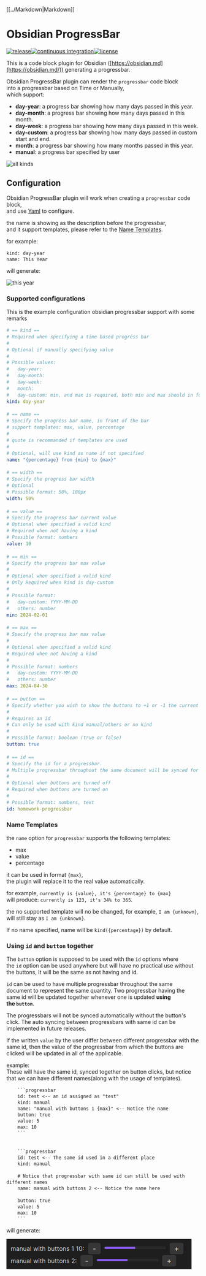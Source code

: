 [[../Markdown|Markdown]]
# Obsidian ProgressBar

[![release](https://img.shields.io/github/v/release/zwpaper/obsidian-progressbar)](https://github.com/zwpaper/obsidian-progressbar/releases/latest)[![continuous integration](https://github.com/zwpaper/obsidian-progressbar/actions/workflows/ci.yml/badge.svg)](https://github.com/zwpaper/obsidian-progressbar/actions/workflows/ci.yml)[![license](https://img.shields.io/badge/License-Apache%202.0-blue.svg)](https://opensource.org/licenses/Apache-2.0)

This is a code block plugin for Obsidian ([https://obsidian.md](https://obsidian.md/)) generating a progressbar.

Obsidian ProgressBar plugin can render the `progressbar` code block  
into a progressbar based on Time or Manually,  
which support:

- **day-year**: a progress bar showing how many days passed in this year.
- **day-month**: a progress bar showing how many days passed in this month.
- **day-week**: a progress bar showing how many days passed in this week.
- **day-custom**: a progress bar showing how many days passed in custom start and end.
- **month**: a progress bar showing how many months passed in this year.
- **manual**: a progress bar specified by user

![all kinds](https://raw.githubusercontent.com/zwpaper/obsidian-progressbar/HEAD/images/all-kinds.jpg)

## Configuration

Obsidian ProgressBar plugin will work when creating a `progressbar` code block,  
and use [Yaml](https://yaml.org/) to configure.

the name is showing as the description before the progressbar,  
and it support templates, please refer to the [Name Templates](app://obsidian.md/index.html#name-templates).

for example:

```progressbar
kind: day-year
name: This Year
```

will generate:

![this year](https://raw.githubusercontent.com/zwpaper/obsidian-progressbar/HEAD/images/this-year.jpg)

### Supported configurations

This is the example configuration obsidian progressbar support with some remarks

```yaml
# == kind ==
# Required when specifying a time based progress bar
#
# Optional if manually specifying value
#
# Possible values:
#   day-year:
#   day-month:
#   day-week:
#   month:
#   day-custom: min, and max is required, both min and max should in format: YYYY-MM-DD
kind: day-year

# == name ==
# Specify the progress bar name, in front of the bar
# support templates: max, value, percentage
#
# quote is recommanded if templates are used
#
# Optional, will use kind as name if not specified
name: "{percentage} from {min} to {max}"

# == width ==
# Specify the progress bar width
# Optional
# Possible format: 50%, 100px
width: 50%

# == value ==
# Specify the progress bar current value
# Optional when specified a valid kind
# Required when not having a kind
# Possible format: numbers
value: 10

# == min ==
# Specify the progress bar max value
#
# Optional when specified a valid kind
# Only Required when kind is day-custom
#
# Possible format:
#   day-custom: YYYY-MM-DD
#   others: number
min: 2024-02-01

# == max ==
# Specify the progress bar max value
#
# Optional when specified a valid kind
# Required when not having a kind
#
# Possible format: numbers
#   day-custom: YYYY-MM-DD
#   others: number
max: 2024-04-30

# == button ==
# Specify whether you wish to show the buttons to +1 or -1 the current value
#
# Requires an id
# Can only be used with kind manual/others or no kind
#
# Possible format: boolean (true or false)
button: true

# == id ==
# Specify the id for a progressbar. 
# Multiple progressbar throughout the same document will be synced for buttons
#
# Optional when buttons are turned off
# Required when buttons are turned on
#
# Possible format: numbers, text
id: homework-progressbar
```

### Name Templates

the `name` option for `progressbar` supports the following templates:

- max
- value
- percentage

it can be used in format `{max}`,  
the plugin will replace it to the real value automatically.

for example, `currently is {value}, it's {percentage} to {max}`  
will produce: `currently is 123, it's 34% to 365`.

the no supported template will no be changed, for example, `I am {unknown}`,  
will still stay as `I am {unknown}`.

If no name specified, name will be `kind({percentage})` by default.

### Using `id` and `button` together

The `button` option is supposed to be used with the `id` options where the `id` option can be used anywhere but will have no practical use without the buttons, It will be the same as not having and id.

`id` can be used to have multiple progressbar throughout the same document to represent the same quantity. Two progressbar having the same id will be updated together whenever one is updated **using the `button`**.

The progressbars will not be synced automatically without the button's click. The auto syncing between progressbars with same id can be implemented in future releases.

If the written `value` by the user differ between different progressbar with the same id, then the value of the progressbar from which the buttons are clicked will be updated in all of the applicable.

example:  
These will have the same id, synced together on button clicks, but notice that we can have different names(along with the usage of templates).

```
    ```progressbar
    id: test <-- an id assigned as "test"
    kind: manual
    name: "manual with buttons 1 {max}" <-- Notice the name
    button: true
    value: 5
    max: 10
    ```


    ```progressbar
    id: test <-- The same id used in a different place
    kind: manual
    
    # Notice that progressbar with same id can still be used with different names
    name: manual with buttons 2 <-- Notice the name here

    button: true
    value: 5
    max: 10
    ```
```

will generate:

![alt text](https://raw.githubusercontent.com/zwpaper/obsidian-progressbar/HEAD/images/Manual%20with%20buttons.png)